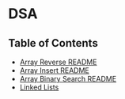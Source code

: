 # DSA

## Table of Contents

- [Array Reverse README](Challenges/ArrayReverse/README.md)
- [Array Insert README](Challenges/ArrayShift/README.md)
- [Array Binary Search README](Challenges/ArrayBinarySearch/README.md)
- [Linked Lists](DataStructures\LinkedLists\README.md)